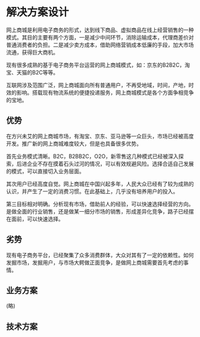 # 解决方案设计

网上商城是利用电子商务的形式，达到线下商品、虚拟商品在线上经营销售的一种模式。其目的主要有两个方面，一是减少中间环节，消除运输成本，代理商差价对普通消费者的负担。二是减少卖方成本，借助网络营销成本低廉的手段，加大市场流通，获得巨大商机。

现有很多成熟的基于电子商务平台运营的网上商城模式，如：京东的B2B2C，淘宝、天猫的B2C等等。

互联网涉及范围广泛，网上商城面向所有普通用户，不再受地域，时间，产地，时效的影响。搭载现有物流系统的便捷投递服务，网上商城模式是各个方面争相竞争的宝地。

## 优势

在方兴未艾的网上商城市场，有淘宝、京东、亚马逊等一众巨头，市场已经被高度开发。推广新的网上商城难度较大，但是也具备很多优势。

首先业务模式清晰。B2C，B2BB2C，O2O，新零售这几种模式已经被深入探索，后进企业不存在摸着石头过河的情况，可以有效规避风险。选择合适自己发展的模式，可以直接切入业务层面。

其次用户已经高度自觉。网上商城在中国兴起多年，人民大众已经有了较为成熟的认识，并产生了一定的消费习惯。在此基础上，几乎没有培养用户的投入。

第三目标相对明确。分析现有市场，借助前人的经验，可以快速选择经营的方向。是做全面的行业销售，还是做某一细分市场的销售，形成差异化竞争，路子已经摆在面前，可以快速选择。

## 劣势

现有电子商务平台，已经聚集了众多消费群体，大众对其有了一定的依赖性。如何发掘市场，发掘用户，与市场大鳄做正面竞争，是做网上商城需要首先考虑的事情。

## 业务方案

(略)

## 技术方案



### 